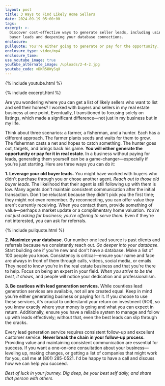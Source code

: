 ```yaml
---
layout: post
title: 3 Ways to Find Likely Home Sellers
date: 2024-09-19 05:00:00
tags:
excerpt: >-
  Discover cost-effective ways to generate seller leads, including using old
  buyer leads and deepening your database connections.
enclosure:
pullquote: You're either going to generate or pay for the opportunity.
enclosure_type: video/mp4
enclosure_time:
use_youtube_image: true
youtube_alternate_image: /uploads/2-4-2.jpg
youtube_code: vDKR58WySqU
---
```

{% include youtube.html %}

{% include excerpt.html %}

Are you wondering where you can get a list of likely sellers who want to list and sell their homes? I worked with buyers and sellers in my real estate business at one point. Eventually, I transitioned to focusing solely on listings, which made a significant difference—not just in my business but in my life.

Think about three scenarios: a farmer, a fisherman, and a hunter. Each has a different approach. The farmer plants seeds and waits for them to grow. The fisherman casts a net and hopes to catch something. The hunter goes out, targets, and brings back his game. **You will either generate the opportunity or pay for it in real estate**. In a business without paying for leads, generating them yourself can be a game-changer—especially if you're just starting. Here are three ways you can do it:

**1\. Leverage your old buyer leads.** You might have worked with buyers who didn't purchase through you or chose another agent. *Reach out to those old buyer leads.* The likelihood that their agent is still following up with them is low. Many agents don't maintain consistent communication after the initial transaction. Don't be reluctant because they didn't pick you the first time; they might not even remember. By reconnecting, you can offer value they aren't currently receiving. When you contact them, provide something of value—perhaps a market update or a complimentary home valuation. *You're not just asking for business; you're offering to serve them.* Even if they're not interested, you can ask for referrals.

{% include pullquote.html %}

**2\. Maximize your database.** Our number one lead source is past clients and referrals because we consistently reach out. *Go deeper into your database*. Start building one if you're new and don't have a database. Make a list of 100 people you know. Consistency is critical—ensure your name and face are always in front of them through calls, videos, social media, or emails. They need to know you're in the real estate business and that you're there to help. Focus on being an expert in your field. *When you strive to be the best, it shows,* and people will notice your dedication and professionalism.

**3\. Be cautious with lead generation services.** While countless lead generation services are available, not all are created equal. Keep in mind you're either generating business or paying for it. If you choose to use these services, it's crucial to understand your return on investment (ROI), so you know exactly where your money is going and what you can expect in return. Additionally, ensure you have a reliable system to manage and follow up with leads effectively; without that, even the best leads can slip through the cracks.

Every lead generation service requires consistent follow-up and excellent customer service. **Never break the chain in your follow-up process**. Providing value and maintaining consistent communication are essential for success. If you want a one-on-one consultation about your business—leveling up, making changes, or getting a list of companies that might work for you, call me at (801) 285-0521. I'd be happy to have a call and discuss how we can help you succeed.

*Best of luck in your journey. Dig deep, be your best self daily, and share that person with others.*